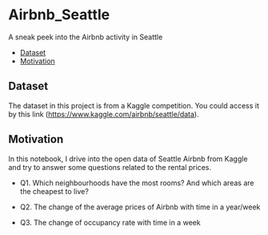# Airbnb_Seattle
A sneak peek into the Airbnb activity in Seattle


- [Dataset](#Dataset)
- [Motivation](#motivation)



## Dataset

The dataset in this project is from a Kaggle competition. You could access it by this link (https://www.kaggle.com/airbnb/seattle/data).

## Motivation

In this notebook, I drive into the open data of Seattle Airbnb from Kaggle and try to answer some questions related to the rental prices.

- Q1. Which neighbourhoods have the most rooms? And which areas are the cheapest to live?

- Q2. The change of the average prices of Airbnb with time in a year/week

- Q3. The change of occupancy rate with time in a week

